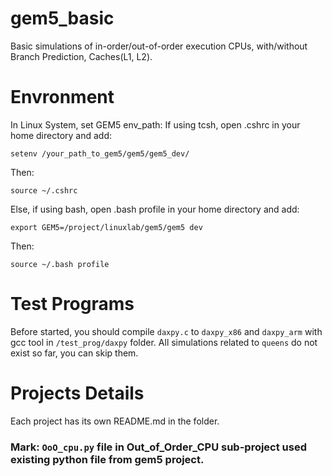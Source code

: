 # gem5_basic
Basic simulations of in-order/out-of-order execution CPUs, with/without Branch Prediction, Caches(L1, L2).

# Envronment
In Linux System, set GEM5 env_path:
If using tcsh, open .cshrc in your home directory and add:
```
setenv /your_path_to_gem5/gem5/gem5_dev/
```
Then:
```
source ~/.cshrc
```
Else, if using bash, open .bash profile in your home directory and add:
```
export GEM5=/project/linuxlab/gem5/gem5 dev
```
Then:
```
source ~/.bash profile
```

# Test Programs
Before started, you should compile `daxpy.c` to `daxpy_x86` and `daxpy_arm` with gcc tool in `/test_prog/daxpy` folder.
 All simulations related to `queens` do not exist so far, you can skip them.

# Projects Details
Each project has its own README.md in the folder.

### Mark: `OoO_cpu.py` file in Out_of_Order_CPU sub-project used existing python file from gem5 project.
